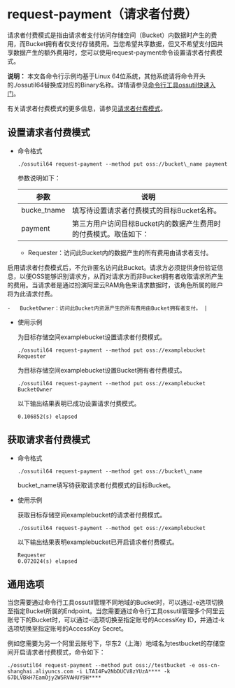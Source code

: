 # request-payment（请求者付费）

请求者付费模式是指由请求者支付访问存储空间（Bucket）内数据时产生的费用，而Bucket拥有者仅支付存储费用。当您希望共享数据，但又不希望支付因共享数据产生的额外费用时，您可以使用request-payment命令设置请求者付费模式。

**说明：** 本文各命令行示例均基于Linux 64位系统，其他系统请将命令开头的./ossutil64替换成对应的Binary名称。详情请参见[命令行工具ossutil快速入门](/cn.zh-CN/快速入门/命令行工具ossutil快速入门.md)。

有关请求者付费模式的更多信息，请参见[请求者付费模式](/cn.zh-CN/开发指南/存储空间（Bucket）/请求者付费模式.md)。

## 设置请求者付费模式

-   命令格式

    ```
    ./ossutil64 request-payment --method put oss://bucket\_name payment
    ```

    参数说明如下：

    |参数|说明|
    |--|--|
    |bucke\_tname|填写待设置请求者付费模式的目标Bucket名称。|
    |payment|第三方用户访问目标Bucket内的数据产生费用时的付费模式。取值如下：

    -   Requester：访问此Bucket内的数据产生的所有费用由请求者支付。

启用请求者付费模式后，不允许匿名访问此Bucket。请求方必须提供身份验证信息，以便OSS能够识别请求方，从而对请求方而非Bucket拥有者收取请求所产生的费用。当请求者是通过扮演阿里云RAM角色来请求数据时，该角色所属的账户将为此请求付费。

    -   BucketOwner：访问此Bucket内资源产生的所有费用由Bucket拥有者支付。 |

-   使用示例

    为目标存储空间examplebucket设置请求者付费模式。

    ```
    ./ossutil64 request-payment --method put oss://examplebucket Requester
    ```

    为目标存储空间examplebucket设置Bucket拥有者付费模式。

    ```
    ./ossutil64 request-payment --method put oss://examplebucket BucketOwner
    ```

    以下输出结果表明已成功设置请求付费模式。

    ```
    0.106852(s) elapsed
    ```


## 获取请求者付费模式

-   命令格式

    ```
    ./ossutil64 request-payment --method get oss://bucket\_name
    ```

    bucket\_name填写待获取请求者付费模式的目标Bucket。

-   使用示例

    获取目标存储空间examplebucket的请求者付费模式。

    ```
    ./ossutil64 request-payment --method get oss://examplebucket
    ```

    以下输出结果表明examplebucket已开启请求者付费模式。

    ```
    Requester
    0.072024(s) elapsed
    ```


## 通用选项

当您需要通过命令行工具ossutil管理不同地域的Bucket时，可以通过-e选项切换至指定Bucket所属的Endpoint。当您需要通过命令行工具ossutil管理多个阿里云账号下的Bucket时，可以通过-i选项切换至指定账号的AccessKey ID，并通过-k选项切换至指定账号的AccessKey Secret。

例如您需要为另一个阿里云账号下，华东2（上海）地域名为testbucket的存储空间开启请求者付费模式，命令如下：

```
./ossutil64 request-payment --method put oss://testbucket -e oss-cn-shanghai.aliyuncs.com -i LTAI4Fw2NbDUCV8zYUzA**** -k 67DLVBkH7EamOjy2W5RVAHUY9H****
```

